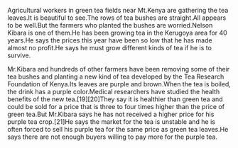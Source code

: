 Agricultural workers in green tea fields near Mt.Kenya are gathering the tea leaves.It is beautiful to see.The rows of tea bushes are straight.All appears to be well.But the farmers who planted the bushes are worried.Nelson Kibara is one of them.He has been growing tea in the Kerugoya area for 40 years.He says the prices this year have been so low that he has made almost no profit.He says he must grow different kinds of tea if he is to survive.

Mr.Kibara and hundreds of other farmers have been removing some of their tea bushes and planting a new kind of tea developed by the Tea Research Foundation of Kenya.Its leaves are purple and brown.When the tea is boiled, the drink has a purple color.Medical researchers have studied the health benefits of the new tea.[19][20]They say it is healthier than green tea and could be sold for a price that is three to four times higher than the price of green tea.But Mr.Kibara says he has not received a higher price for his purple tea crop.[21]He says the market for the tea is unstable and he is often forced to sell his purple tea for the same price as green tea leaves.He says there are not enough buyers willing to pay more for the purple tea.
